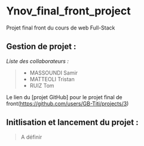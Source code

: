 # Ynov_final_front_project
Projet final front du cours de web Full-Stack

## Gestion de projet : 

*Liste des collaborateurs :*
> - MASSOUNDI Samir
> - MATTEOLI Tristan 
> - RUIZ Tom

Le lien du [projet GitHub] pour le projet final de front(https://github.com/users/GB-Titi/projects/3)

## Initlisation et lancement du projet :

> A définir
